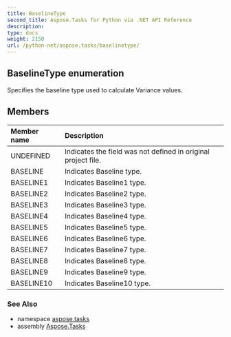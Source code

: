```yaml
---
title: BaselineType
second_title: Aspose.Tasks for Python via .NET API Reference
description: 
type: docs
weight: 2150
url: /python-net/aspose.tasks/baselinetype/
---
```


## BaselineType enumeration

Specifies the baseline type used to calculate Variance values.

## Members
| Member name | Description |
| :- | :- |
|UNDEFINED|Indicates the field was not defined in original project file.|
|BASELINE|Indicates Baseline type.|
|BASELINE1|Indicates Baseline1 type.|
|BASELINE2|Indicates Baseline2 type.|
|BASELINE3|Indicates Baseline3 type.|
|BASELINE4|Indicates Baseline4 type.|
|BASELINE5|Indicates Baseline5 type.|
|BASELINE6|Indicates Baseline6 type.|
|BASELINE7|Indicates Baseline7 type.|
|BASELINE8|Indicates Baseline8 type.|
|BASELINE9|Indicates Baseline9 type.|
|BASELINE10|Indicates Baseline10 type.|

### See Also

* namespace [aspose.tasks](/tasks/python-net/aspose.tasks/)
* assembly [Aspose.Tasks](/tasks/python-net/)

